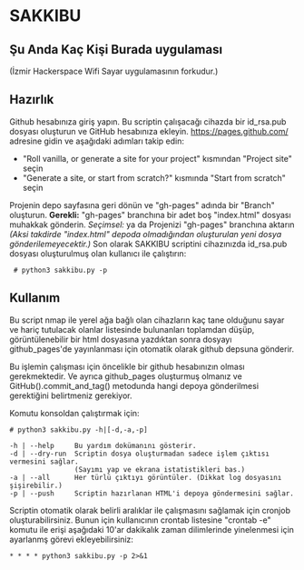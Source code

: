 # SAKKIBU
## Şu Anda Kaç Kişi Burada uygulaması
(İzmir Hackerspace Wifi Sayar uygulamasının forkudur.)

## Hazırlık

Github hesabınıza giriş yapın. 
Bu scriptin çalışacağı cihazda bir id_rsa.pub dosyası oluşturun ve GitHub hesabınıza ekleyin.
https://pages.github.com/ adresine gidin ve aşağıdaki adımları takip edin:

- "Roll vanilla, or generate a site for your project" kısmından "Project site" seçin
- "Generate a site, or start from scratch?" kısmında "Start from scratch" seçin


Projenin depo sayfasına geri dönün ve "gh-pages" adında bir "Branch" oluşturun.
**Gerekli:** "gh-pages" branchına bir adet boş "index.html" dosyası muhakkak gönderin.
*Seçimsel:* ya da Projenizi "gh-pages" branchına aktarın
*(Aksi takdirde "index.html" depoda olmadığından oluşturulan yeni dosya gönderilemeyecektir.)*
Son olarak SAKKIBU scriptini cihazınızda id_rsa.pub dosyası oluşturulmuş olan kullanıcı ile çalıştırın:


     # python3 sakkibu.py -p

## Kullanım
Bu script nmap ile yerel ağa bağlı olan cihazların kaç tane olduğunu sayar ve
hariç tutulacak olanlar listesinde bulunanları toplamdan düşüp, görüntülenebilir
bir html dosyasına yazdıktan sonra dosyayı github_pages'de yayınlanması için
otomatik olarak github depsuna gönderir.

Bu işlemin çalışması için öncelikle bir github hesabınızın olması gerekmektedir.
Ve ayrıca github_pages oluşturmuş olmanız ve GitHub().commit_and_tag() metodunda
hangi depoya gönderilmesi gerektiğini belirtmeniz gerekiyor.

Komutu konsoldan çalıştırmak için:

    # python3 sakkibu.py -h|[-d,-a,-p]

    -h | --help     Bu yardım dokümanını gösterir.
    -d | --dry-run  Scriptin dosya oluşturmadan sadece işlem çıktısı vermesini sağlar.
                    (Sayımı yap ve ekrana istatistikleri bas.)
    -a | --all      Her türlü çıktıyı görüntüler. (Dikkat log dosyasını  şişirebilir.)
    -p | --push     Scriptin hazırlanan HTML'i depoya göndermesini sağlar.


Scriptin otomatik olarak belirli aralıklar ile çalışmasını sağlamak için cronjob
oluşturabilirsiniz. Bunun için kullanıcının crontab listesine "crontab -e" komutu
ile erişi aşağıdaki 10'ar dakikalık zaman dilimlerinde yinelenmesi için ayarlanmş
görevi ekleyebilirsiniz:

    * * * * python3 sakkibu.py -p 2>&1
